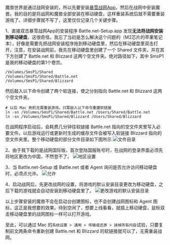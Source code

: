 魔兽世界是通过战网安装的，所以先要安装[暴雪战网App](https://www.battle.net/ )，然后在战网中安装魔兽。我的目的是将战网和魔兽全部安装在移动硬盘，这样重装系统后就不需要重装游戏了。详细步骤就不写了，这里仅仅记录几个关键步骤。

1、直接双击暴雪战网App的安装程序 Battle.net-Setup.app 发现**无法将战网安装到移动硬盘**，这很奇怪。我忘了当初是怎么解决这个问题的（M2芯片的苹果笔记本），好像是需要先把战网安装程序拖到移动硬盘里，然后在移动硬盘里双击打开。注意，在安装战网前，我先在移动硬盘里创建了一个 Shared 文件夹，并在其下方创建了 Battle.net 和 Blizzard 这两个空文件夹。绝对路径如下，其中 SmsP1 是我的移动硬盘的第1个卷宗。
```
/Volumes/SmsP1/Shared
/Volumes/SmsP1/Shared/Battle.net
/Volumes/SmsP1/Shared/Blizzard
```
然后敲入以下命令创建了两个软连接，使之分别指向 Battle.net 和 Blizzard 这两个空文件夹。
```shell
# 以后 Mac 刷机无需重装游戏，只需敲入以下命令重建软链接
ln -sn /Volumes/SmsP1/Shared/Battle.net /Users/Shared/Battle.net
ln -sn /Volumes/SmsP1/Shared/Blizzard /Users/Shared/Blizzard
```
在战网程序启动后，会耗费几分钟往软链接 Battle.net 指向的空文件夹里写入必要文件。以后游戏运行或更新时生成的缓存文件会被写入软链接 Blizzard 指向的空文件夹里。整个移动硬盘的部分文件目录如下图所示
![文件目录](https://cdn.learnku.com/uploads/images/202412/23/24833/0Lo14CJudZ.png!large)

2、由于我下载的是战网国际版，首次登陆国服账号时，在战网的登录界面必须先将地区更改为中国，不然登不了。
![地区设置](https://cdn.learnku.com/uploads/images/202412/23/24833/sQph6J1HcO.png!large)

3、当 Battle.net-Setup 或 Battle.net 或者 Agent 询问是否允许访问移动硬盘时，必须点允许。
![允许](https://cdn.learnku.com/uploads/images/202412/23/24833/CiegWEVKnV.png!large)

4、启动战网后，先更改战网的设置，将游戏的默认安装目录更改为移动硬盘，之后下载的游戏就会自动安装到移动硬盘里了。
![更改游戏的默认安装目录](https://cdn.learnku.com/uploads/images/202412/23/24833/btvkjWq4y2.png!large)

以上步骤安装的魔兽不会在启动台创建图标，也不会创建战网图标和 Agent 图标，这正是我想要的效果。待到空闲了，想要上线看看，就插上移动硬盘，鼠标双击移动硬盘里的战网图标一样可以打开游戏。

至此，可以通过 Mac 的`系统设置 > 通用 > 传输或还原 > 抹掉所有内容`试验，只要复制前文两条命令重新创建 Battle.net 和 Blizzard 的软链接就可以了，无需重装战网。
